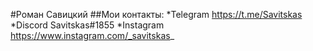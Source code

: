 #Роман Савицкий
##Мои контакты:
*Telegram https://t.me/Savitskas
*Discord Savitskas#1855
*Instagram https://www.instagram.com/_savitskas_
